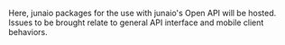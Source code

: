 Here, junaio packages for the use with junaio's Open API will be hosted. Issues to be brought relate to general API interface and mobile client behaviors.